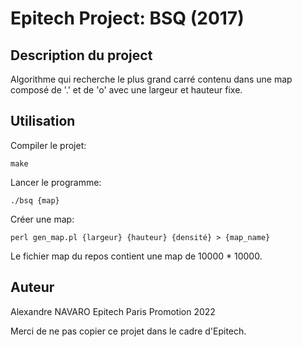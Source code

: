 # Epitech Project: BSQ (2017)

## Description du project
Algorithme qui recherche le plus grand carré contenu dans une map composé de '.' et de 'o' avec une largeur et hauteur fixe.


## Utilisation
Compiler le projet:
```
make
```

Lancer le programme:
```
./bsq {map}
```

Créer une map:
```
perl gen_map.pl {largeur} {hauteur} {densité} > {map_name}
```

Le fichier map du repos contient une map de 10000 * 10000.


## Auteur
Alexandre NAVARO
Epitech Paris Promotion 2022

Merci de ne pas copier ce projet dans le cadre d'Epitech.
